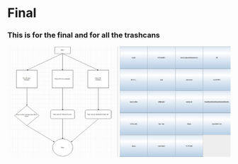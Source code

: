 # Final
<h3>This is for the final and for all the trashcans</h3>
<img src="flowchart.PNG" height="250" width="250" "alt="flow chart for final">
<img src="itworksYES.PNG" height="250" width="250" "alt="flow chart for final">
